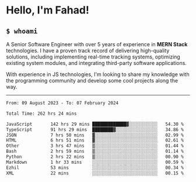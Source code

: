 <h1>Hello, I'm Fahad!</h1>

<h2><code>$ whoami</code></h2>

A Senior Software Engineer with over 5 years of experience in **MERN Stack** technologies. I have a proven track record of delivering high-quality solutions, including implementing real-time tracking systems, optimizing existing system modules, and integrating third-party software applications.

With experience in JS technologies, I'm looking to share my knowledge with the programming community and develop some cool projects along the way.

---

<!--START_SECTION:waka-->

```txt
From: 09 August 2023 - To: 07 February 2024

Total Time: 262 hrs 24 mins

JavaScript       142 hrs 29 mins █████████████▓░░░░░░░░░░░   54.30 %
TypeScript       91 hrs 29 mins  ████████▓░░░░░░░░░░░░░░░░   34.86 %
JSON             7 hrs 50 mins   ▓░░░░░░░░░░░░░░░░░░░░░░░░   02.99 %
HTML             6 hrs 51 mins   ▓░░░░░░░░░░░░░░░░░░░░░░░░   02.61 %
Other            3 hrs 47 mins   ▒░░░░░░░░░░░░░░░░░░░░░░░░   01.44 %
Bash             2 hrs 59 mins   ▒░░░░░░░░░░░░░░░░░░░░░░░░   01.14 %
Python           2 hrs 22 mins   ▒░░░░░░░░░░░░░░░░░░░░░░░░   00.90 %
Markdown         1 hr 33 mins    ░░░░░░░░░░░░░░░░░░░░░░░░░   00.59 %
Ezhil            53 mins         ░░░░░░░░░░░░░░░░░░░░░░░░░   00.34 %
XML              22 mins         ░░░░░░░░░░░░░░░░░░░░░░░░░   00.15 %
```

<!--END_SECTION:waka-->

<!--
**heyFahad/heyFahad** is a ✨ _special_ ✨ repository because its `README.md` (this file) appears on your GitHub profile.

Here are some ideas to get you started:

- 🔭 I’m currently working on ...
- 🌱 I’m currently learning ...
- 👯 I’m looking to collaborate on ...
- 🤔 I’m looking for help with ...
- 💬 Ask me about ...
- 📫 How to reach me: ...
- 😄 Pronouns: ...
- ⚡ Fun fact: ...
-->
